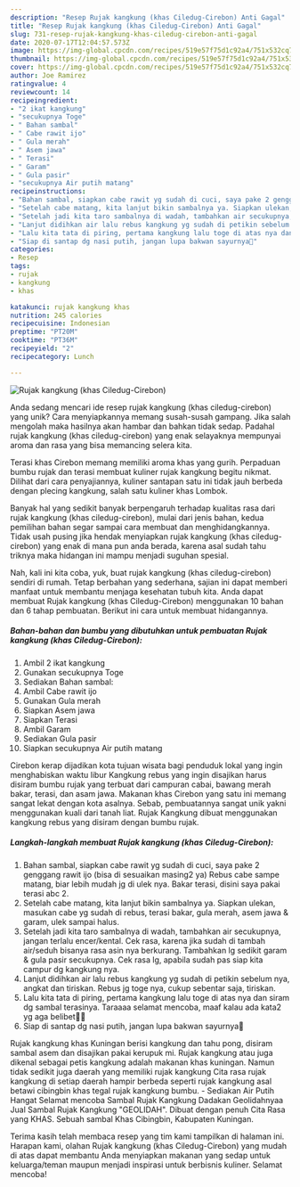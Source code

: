 ```yaml
---
description: "Resep Rujak kangkung (khas Ciledug-Cirebon) Anti Gagal"
title: "Resep Rujak kangkung (khas Ciledug-Cirebon) Anti Gagal"
slug: 731-resep-rujak-kangkung-khas-ciledug-cirebon-anti-gagal
date: 2020-07-17T12:04:57.573Z
image: https://img-global.cpcdn.com/recipes/519e57f75d1c92a4/751x532cq70/rujak-kangkung-khas-ciledug-cirebon-foto-resep-utama.jpg
thumbnail: https://img-global.cpcdn.com/recipes/519e57f75d1c92a4/751x532cq70/rujak-kangkung-khas-ciledug-cirebon-foto-resep-utama.jpg
cover: https://img-global.cpcdn.com/recipes/519e57f75d1c92a4/751x532cq70/rujak-kangkung-khas-ciledug-cirebon-foto-resep-utama.jpg
author: Joe Ramirez
ratingvalue: 4
reviewcount: 14
recipeingredient:
- "2 ikat kangkung"
- "secukupnya Toge"
- " Bahan sambal"
- " Cabe rawit ijo"
- " Gula merah"
- " Asem jawa"
- " Terasi"
- " Garam"
- " Gula pasir"
- "secukupnya Air putih matang"
recipeinstructions:
- "Bahan sambal, siapkan cabe rawit yg sudah di cuci, saya pake 2 genggang rawit ijo (bisa di sesuaikan masing2 ya) Rebus cabe sampe matang, biar lebih mudah jg di ulek nya. Bakar terasi, disini saya pakai terasi abc 2."
- "Setelah cabe matang, kita lanjut bikin sambalnya ya. Siapkan ulekan, masukan cabe yg sudah di rebus, terasi bakar, gula merah, asem jawa &amp; garam, ulek sampai halus."
- "Setelah jadi kita taro sambalnya di wadah, tambahkan air secukupnya, jangan terlalu encer/kental. Cek rasa, karena jika sudah di tambah air/seduh bisanya rasa asin nya berkurang. Tambahkan lg sedikit garam &amp; gula pasir secukupnya. Cek rasa lg, apabila sudah pas siap kita campur dg kangkung nya."
- "Lanjut didihkan air lalu rebus kangkung yg sudah di petikin sebelum nya, angkat dan tiriskan. Rebus jg toge nya, cukup sebentar saja, tiriskan."
- "Lalu kita tata di piring, pertama kangkung lalu toge di atas nya dan siram dg sambal terasinya. Taraaaa selamat mencoba, maaf kalau ada kata2 yg aga belibet🤭🙏"
- "Siap di santap dg nasi putih, jangan lupa bakwan sayurnya🤗"
categories:
- Resep
tags:
- rujak
- kangkung
- khas

katakunci: rujak kangkung khas 
nutrition: 245 calories
recipecuisine: Indonesian
preptime: "PT20M"
cooktime: "PT36M"
recipeyield: "2"
recipecategory: Lunch

---
```



![Rujak kangkung (khas Ciledug-Cirebon)](https://img-global.cpcdn.com/recipes/519e57f75d1c92a4/751x532cq70/rujak-kangkung-khas-ciledug-cirebon-foto-resep-utama.jpg)

Anda sedang mencari ide resep rujak kangkung (khas ciledug-cirebon) yang unik? Cara menyiapkannya memang susah-susah gampang. Jika salah mengolah maka hasilnya akan hambar dan bahkan tidak sedap. Padahal rujak kangkung (khas ciledug-cirebon) yang enak selayaknya mempunyai aroma dan rasa yang bisa memancing selera kita.

Terasi khas Cirebon memang memiliki aroma khas yang gurih. Perpaduan bumbu rujak dan terasi membuat kuliner rujak kangkung begitu nikmat. Dilihat dari cara penyajiannya, kuliner santapan satu ini tidak jauh berbeda dengan plecing kangkung, salah satu kuliner khas Lombok.

Banyak hal yang sedikit banyak berpengaruh terhadap kualitas rasa dari rujak kangkung (khas ciledug-cirebon), mulai dari jenis bahan, kedua pemilihan bahan segar sampai cara membuat dan menghidangkannya. Tidak usah pusing jika hendak menyiapkan rujak kangkung (khas ciledug-cirebon) yang enak di mana pun anda berada, karena asal sudah tahu triknya maka hidangan ini mampu menjadi suguhan spesial.


Nah, kali ini kita coba, yuk, buat rujak kangkung (khas ciledug-cirebon) sendiri di rumah. Tetap berbahan yang sederhana, sajian ini dapat memberi manfaat untuk membantu menjaga kesehatan tubuh kita. Anda dapat membuat Rujak kangkung (khas Ciledug-Cirebon) menggunakan 10 bahan dan 6 tahap pembuatan. Berikut ini cara untuk membuat hidangannya.

<!--inarticleads1-->

##### Bahan-bahan dan bumbu yang dibutuhkan untuk pembuatan Rujak kangkung (khas Ciledug-Cirebon):

1. Ambil 2 ikat kangkung
1. Gunakan secukupnya Toge
1. Sediakan  Bahan sambal:
1. Ambil  Cabe rawit ijo
1. Gunakan  Gula merah
1. Siapkan  Asem jawa
1. Siapkan  Terasi
1. Ambil  Garam
1. Sediakan  Gula pasir
1. Siapkan secukupnya Air putih matang


Cirebon kerap dijadikan kota tujuan wisata bagi penduduk lokal yang ingin menghabiskan waktu libur Kangkung rebus yang ingin disajikan harus disiram bumbu rujak yang terbuat dari campuran cabai, bawang merah bakar, terasi, dan asam jawa. Makanan khas Cirebon yang satu ini memang sangat lekat dengan kota asalnya. Sebab, pembuatannya sangat unik yakni menggunakan kuali dari tanah liat. Rujak Kangkung dibuat menggunakan kangkung rebus yang disiram dengan bumbu rujak. 

<!--inarticleads2-->

##### Langkah-langkah membuat Rujak kangkung (khas Ciledug-Cirebon):

1. Bahan sambal, siapkan cabe rawit yg sudah di cuci, saya pake 2 genggang rawit ijo (bisa di sesuaikan masing2 ya) Rebus cabe sampe matang, biar lebih mudah jg di ulek nya. Bakar terasi, disini saya pakai terasi abc 2.
1. Setelah cabe matang, kita lanjut bikin sambalnya ya. Siapkan ulekan, masukan cabe yg sudah di rebus, terasi bakar, gula merah, asem jawa &amp; garam, ulek sampai halus.
1. Setelah jadi kita taro sambalnya di wadah, tambahkan air secukupnya, jangan terlalu encer/kental. Cek rasa, karena jika sudah di tambah air/seduh bisanya rasa asin nya berkurang. Tambahkan lg sedikit garam &amp; gula pasir secukupnya. Cek rasa lg, apabila sudah pas siap kita campur dg kangkung nya.
1. Lanjut didihkan air lalu rebus kangkung yg sudah di petikin sebelum nya, angkat dan tiriskan. Rebus jg toge nya, cukup sebentar saja, tiriskan.
1. Lalu kita tata di piring, pertama kangkung lalu toge di atas nya dan siram dg sambal terasinya. Taraaaa selamat mencoba, maaf kalau ada kata2 yg aga belibet🤭🙏
1. Siap di santap dg nasi putih, jangan lupa bakwan sayurnya🤗


Rujak kangkung khas Kuningan berisi kangkung dan tahu pong, disiram sambal asem dan disajikan pakai kerupuk mi. Rujak kangkung atau juga dikenal sebagai petis kangkung adalah makanan khas kuningan. Namun tidak sedikit juga daerah yang memiliki rujak kangkung Cita rasa rujak kangkung di setiap daerah hampir berbeda seperti rujak kangkung asal betawi cibingbin khas tegal rujak kangkung bumbu. - Sediakan Air Putih Hangat Selamat mencoba Sambal Rujak Kangkung Dadakan Geolidahnyaa Jual Sambal Rujak Kangkung &#34;GEOLIDAH&#34;. Dibuat dengan penuh Cita Rasa yang KHAS. Sebuah sambal Khas Cibingbin, Kabupaten Kuningan. 

Terima kasih telah membaca resep yang tim kami tampilkan di halaman ini. Harapan kami, olahan Rujak kangkung (khas Ciledug-Cirebon) yang mudah di atas dapat membantu Anda menyiapkan makanan yang sedap untuk keluarga/teman maupun menjadi inspirasi untuk berbisnis kuliner. Selamat mencoba!
